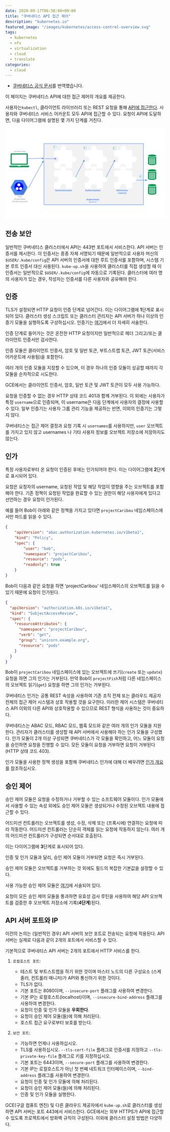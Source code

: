 ```yaml
---
date: 2020-09-17T06:58:08+09:00
title: "쿠버네티스 API 접근 제어"
description: "kubernetes.io"
featured_image: "/images/kubernetes/access-control-overview.svg"
tags:
  - kubernetes
  - nfv
  - virtualization
  - cloud
  - translate
categories:
  - cloud
---
```


- [쿠버네티스 공식 문서](https://kubernetes.io/docs/reference/access-authn-authz/controlling-access/)를 번역했습니다.

<!-- overview -->
이 페이지는 쿠버네티스 API에 대한 접근 제어의 개요를 제공한다.


<!-- body -->
사용자는`kubectl`, 클라이언트 라이브러리
또는 REST 요청을 통해
[API에 접근한다](https://kubernetes.io/docs/tasks/access-application-cluster/access-cluster/).
사용자와 쿠버네티스 서비스 어카운트 모두 API에 접근할 수 있다.
요청이 API에 도달하면,
다음 다이어그램에 설명된 몇 가지 단계를 거친다.

![Diagram of request handling steps for Kubernetes API request](/images/kubernetes/access-control-overview.svg)

## 전송 보안

일반적인 쿠버네티스 클러스터에서 API는 443번 포트에서 서비스한다.
API 서버는 인증서를 제시한다.
이 인증서는 종종 자체 서명되기 때문에 일반적으로 사용자 머신의 `$USER/.kube/config`은
API 서버의 인증서에 대한 루트 인증서를 포함하며,
시스템 기본 루트 인증서 대신 사용된다.
`kube-up.sh`을 사용하여 클러스터를 직접 생성할 때
이 인증서는 일반적으로 `$USER/.kube/config`에 자동으로 기록된다.
클러스터에 여러 명의 사용자가 있는 경우, 작성자는 인증서를 다른 사용자와 공유해야 한다.

## 인증

TLS가 설정되면 HTTP 요청이 인증 단계로 넘어간다.
이는 다이어그램에 **1**단계로 표시되어 있다.
클러스터 생성 스크립트 또는 클러스터 관리자는
API 서버가 하나 이상의 인증기 모듈을 실행하도록 구성하십시오.
인증기는 [여기](https://kubernetes.io/docs/reference/access-authn-authz/authentication/)에서 더 자세히 서술한다.

인증 단계로 들어가는 것은 온전한 HTTP 요청이지만
일반적으로 헤더 그리고/또는 클라이언트 인증서만 검사한다.

인증 모듈은 클라이언트 인증서, 암호 및 일반 토큰, 부트스트랩 토큰,
JWT 토큰(서비스 어카운트에 사용됨)을 포함한다.

여러 개의 인증 모듈을 지정할 수 있으며,
이 경우 하나의 인증 모듈이 성공할 때까지 각 모듈을 순차적으로 시도한다.

GCE에서는 클라이언트 인증서, 암호, 일반 토큰 및 JWT 토큰이 모두 사용 가능하다.

요청을 인증할 수 없는 경우 HTTP 상태 코드 401과 함께 거부된다.
이 외에는 사용자가 특정 `username`으로 인증되며,
이 username은 다음 단계에서 사용자의 결정에 사용할 수 있다.
일부 인증기는 사용자 그룹 관리 기능을 제공하는 반면,
이외의 인증기는 그렇지 않다.

쿠버네티스는 접근 제어 결정과 요청 기록 시 `usernames`를 사용하지만,
`user` 오브젝트를 가지고 있지 않고 usernames 나 기타 사용자 정보를
오브젝트 저장소에 저장하지도 않는다.

## 인가

특정 사용자로부터 온 요청이 인증된 후에는 인가되어야 한다. 이는 다이어그램에 **2**단계로 표시되어 있다.

요청은 요청자의 username, 요청된 작업 및 해당 작업이 영향을 주는 오브젝트를 포함해야 한다. 기존 정책이 요청된 작업을 완료할 수 있는 권한이 해당 사용자에게 있다고 선언하는 경우 요청이 인가된다.

예를 들어 Bob이 아래와 같은 정책을 가지고 있다면 `projectCaribou` 네임스페이스에서만 파드를 읽을 수 있다.

```json
{
    "apiVersion": "abac.authorization.kubernetes.io/v1beta1",
    "kind": "Policy",
    "spec": {
        "user": "bob",
        "namespace": "projectCaribou",
        "resource": "pods",
        "readonly": true
    }
}
```
Bob이 다음과 같은 요청을 하면 'projectCaribou' 네임스페이스의 오브젝트를 읽을 수 있기 때문에 요청이 인가된다.

```json
{
  "apiVersion": "authorization.k8s.io/v1beta1",
  "kind": "SubjectAccessReview",
  "spec": {
    "resourceAttributes": {
      "namespace": "projectCaribou",
      "verb": "get",
      "group": "unicorn.example.org",
      "resource": "pods"
    }
  }
}
```
Bob이 `projectCaribou` 네임스페이스에 있는 오브젝트에 쓰기(`create` 또는 `update`) 요청을 하면 그의 인가는 거부된다. 만약 Bob이 `projectFish`처럼 다른 네임스페이스의 오브젝트 읽기(`get`) 요청을 하면 그의 인가는 거부된다.

쿠버네티스 인가는 공통 REST 속성을 사용하여 기존 조직 전체 또는 클라우드 제공자 전체의 접근 제어 시스템과 상호 작용할 것을 요구한다. 이러한 제어 시스템은 쿠버네티스 API 이외의 다른 API와 상호작용할 수 있으므로 REST 형식을 사용하는 것이 중요하다.

쿠버네티스는 ABAC 모드, RBAC 모드, 웹훅 모드와 같은 여러 개의 인가 모듈을 지원한다. 관리자가 클러스터를 생성할 때 API 서버에서 사용해야 하는 인가 모듈을 구성했다. 인가 모듈이 2개 이상 구성되면 쿠버네티스가 각 모듈을 확인하고, 어느 모듈이 요청을 승인하면 요청을 진행할 수 있다. 모든 모듈이 요청을 거부하면 요청이 거부된다(HTTP 상태 코드 403).

인가 모듈을 사용한 정책 생성을 포함해 쿠버네티스 인가에 대해 더 배우려면 [인가 개요](https://kubernetes.io/docs/reference/access-authn-authz//authorization/)를 참조하십시오.


## 승인 제어

승인 제어 모듈은 요청을 수정하거나 거부할 수 있는 소프트웨어 모듈이다.
인가 모듈에서 사용할 수 있는 속성 외에도
승인 제어 모듈은 생성되거나 수정된 오브젝트 내용에 접근할 수 있다.

어드미션 컨트롤러는 오브젝트를 생성, 수정, 삭제 또는 (프록시에) 연결하는 요청에 따라 작동한다.
어드미션 컨트롤러는 단순히 객체를 읽는 요청에 작동하지 않는다.
여러 개의 어드미션 컨트롤러가 구성되면 순서대로 호출된다.

이는 다이어그램에 **3**단계로 표시되어 있다.

인증 및 인가 모듈과 달리,
승인 제어 모듈이 거부되면 요청은 즉시 거부된다.

승인 제어 모듈은 오브젝트를 거부하는 것 외에도
필드의 복잡한 기본값을 설정할 수 있다.

사용 가능한 승인 제어 모듈은 [여기](https://kubernetes.io/docs/reference/access-authn-authz/admission-controllers/)에 서술되어 있다.

요청이 모든 승인 제어 모듈을 통과하면 유효성 검사 루틴을 사용하여 해당 API 오브젝트를 검증한 후
오브젝트 저장소에 기록(**4단계**)된다.


## API 서버 포트와 IP

이전의 논의는 (일반적인 경우) API 서버의 보안 포트로 전송되는 요청에 적용된다.
API 서버는 실제로 다음과 같이 2개의 포트에서 서비스할 수 있다.

기본적으로 쿠버네티스 API 서버는 2개의 포트에서 HTTP 서비스를 한다.

  1. `로컬호스트 포트`:

      - 테스트 및 부트스트랩을 하기 위한 것이며 마스터 노드의 다른 구성요소
        (스케줄러, 컨트롤러 매니저)가 API와 통신하기 위한 것이다.
      - TLS가 없다.
      - 기본 포트는 8080이며, `--insecure-port` 플래그를 사용하여 변경한다.
      - 기본 IP는 로컬호스트(localhost)이며, `--insecure-bind-address` 플래그를 사용하여 변경한다.
      - 요청이 인증 및 인가 모듈을 **우회한다**.
      - 요청이 승인 제어 모듈(들)에 의해 처리된다.
      - 호스트 접근 요구로부터 보호를 받는다.

  2. `보안 포트`:

      - 가능하면 언제나 사용하십시오.
      - TLS를 사용하십시오. `--tls-cert-file` 플래그로 인증서를 지정하고 `--tls-private-key-file` 플래그로 키를 지정하십시오.
      - 기본 포트는 6443이며, `--secure-port` 플래그를 사용하여 변경한다.
      - 기본 IP는 로컬호스트가 아닌 첫 번째 네트워크 인터페이스이며, `--bind-address` 플래그를 사용하여 변경한다.
      - 요청이 인증 및 인가 모듈에 의해 처리된다.
      - 요청이 승인 제어 모듈(들)에 의해 처리된다.
      - 인증 및 인가 모듈을 실행한다.

GCE(구글 컴퓨트 엔진) 및 다른 클라우드 제공자에서 `kube-up.sh`로 클러스터를 생성하면
API 서버는 포트 443에서 서비스한다.
GCE에서는 외부 HTTPS가 API에 접근할 수 있도록 프로젝트에서 방화벽 규칙이 구성된다.
이외에 클러스터 설정 방법은 다양하다.